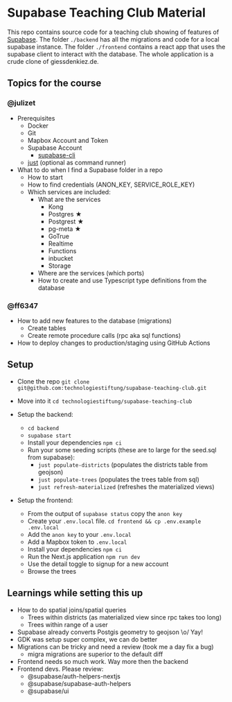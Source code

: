 # Supabase Teaching Club Material

This repo contains source code for a teaching club showing of features of [Supabase](https://supabase.com). The folder `./backend` has all the migrations and code for a local supabase instance. The folder `./frontend` contains a react app that uses the supabase client to interact with the database. The whole application is a crude clone of giessdenkiez.de.

## Topics for the course

### @julizet

- Prerequisites
	- Docker 
	- Git
  - Mapbox Account and Token
  - Supabase Account
	- [supabase-cli](https://supabase.com/docs/reference/cli/introduction)
  - [just](https://just.systems/) (optional as command runner)
- What to do when I find a Supabase folder in a repo
	- How to start
	- How to find credentials (ANON_KEY, SERVICE_ROLE_KEY)
	- Which services are included:
		- What are the services
			- Kong
			- Postgres ★
			- Postgrest ★
			- pg-meta ★
			- GoTrue
			- Realtime
			- Functions
			- inbucket
			- Storage
		- Where are the services (which ports)
		- How to create and use Typescript type definitions from the database

### @ff6347

- How to add new features to the database (migrations)
	- Create tables
	- Create remote procedure calls (rpc aka sql functions) 
- How to deploy changes to production/staging using GitHub Actions

## Setup

- Clone the repo `git clone git@github.com:technologiestiftung/supabase-teaching-club.git`
- Move into it `cd technologiestiftung/supabase-teaching-club`
- Setup the backend:
  - `cd backend`
  - `supabase start`
  - Install your dependencies `npm ci`
  - Run your some seeding scripts (these are to large for the seed.sql from supabase):
    - `just populate-districts` (populates the districts table from geojson)
    - `just populate-trees` (populates the trees table from sql)
    - `just refresh-materialized` (refreshes the materialized views)



- Setup the frontend:
  - From the output of `supabase status` copy the `anon key`
  - Create your `.env.local` file. `cd frontend && cp .env.example .env.local`
  - Add the `anon key` to your `.env.local`
  - Add a Mapbox token to `.env.local`
  - Install your dependencies `npm ci`
  - Run the Next.js application `npm run dev`
  - Use the detail toggle to signup for a new account
  - Browse the trees

  


## Learnings while setting this up

- How to do spatial joins/spatial queries
  - Trees within districts (as materialized view since rpc takes too long)
  - Trees within range of a user
- Supabase already converts Postgis geometry to geojson \o/ Yay!
- GDK was setup super complex, we can do better
- Migrations can be tricky and need a review (took me a day fix a bug)
  - migra migrations are superior to the default diff
- Frontend needs so much work. Way more then the backend
- Frontend devs. Please review:
  - @supabase/auth-helpers-nextjs
  - @supabase/supabase-auth-helpers
  - @supabase/ui
